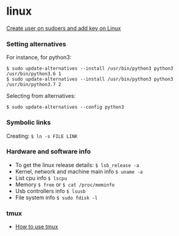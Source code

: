 # linux

[Create user on sudoers and add key on Linux](https://gist.github.com/cleberjamaral/3e4743abc3016d87e286876ec20ab050)

### Setting alternatives

For instance, for python3: 

`$ sudo update-alternatives --install /usr/bin/python3 python3 /usr/bin/python3.6 1`  
`$ sudo update-alternatives --install /usr/bin/python3 python3 /usr/bin/python3.7 2`

Selecting from alternatives:

`$ sudo update-alternatives --config python3`

### Symbolic links

Creating: `$ ln -s FILE LINK`

### Hardware and software info

* To get the linux release details: `$ lsb_release -a`
* Kernel, network and machine main info `$ uname -a`
* List cpu info `$ lscpu`
* Memory `$ free` or `$ cat /proc/meminfo`
* Usb controllers info `$ lsusb`
* File system info `$ sudo fdisk -l`

### tmux

* [How to use tmux](https://gist.github.com/cleberjamaral/5ac549e099a3f5de947c0064a2a30450)

